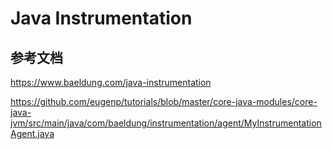 # Java Instrumentation

## 参考文档

https://www.baeldung.com/java-instrumentation

https://github.com/eugenp/tutorials/blob/master/core-java-modules/core-java-jvm/src/main/java/com/baeldung/instrumentation/agent/MyInstrumentationAgent.java
